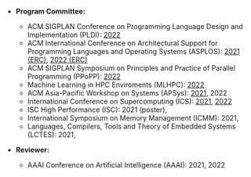 - **Program Committee:** 
	- ACM SIGPLAN Conference on Programming Language Design and Implementation (PLDI): [2022](https://pldi22.sigplan.org/)
	- ACM International Conference on Architectural Support for Programming Languages and Operating Systems (ASPLOS): [2021 (ERC)](https://asplos-conference.org/2021/index.html), [2022 (ERC)](https://asplos-conference.org/)
	- ACM SIGPLAN Symposium on Principles and Practice of Parallel Programming (PPoPP): [2022](https://ppopp22.sigplan.org/)
	- Machine Learning in HPC Enviroments (MLHPC): [2022](https://ornl.github.io/MLHPC/index.html)
	- ACM Asia-Pacific Workshop on Systems (APSys): [2021](https://i.cs.hku.hk/apsys2021/), 2022
	- International Conference on Supercomputing (ICS): [2021](https://ics21.github.io/), [2022](https://ics2022.github.io/index.html)
	- ISC High Performance (ISC): 2021 (poster), 
	- International Symposium on Memory Management (ICMM): 2021, 
	- Languages, Compilers, Tools and Theory of Embedded Systems (LCTES): 2021, 


- **Reviewer:** 
	- AAAI Conference on Artificial Intelligence (AAAI): 2021, 2022 